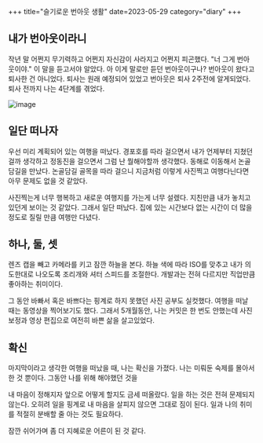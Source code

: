 +++
title="슬기로운 번아웃 생활"
date=2023-05-29
category="diary"
+++

## 내가 번아웃이라니

작년 말 어쩐지 무기력하고 어쩐지 자신감이 사라지고 어쩐지 피곤했다. "너 그게 번아웃이야." 이 말을 듣고서야 알았다. 아 이게 말로만 듣던 번아웃이구나?
번아웃이 왔다고 퇴사한 건 아니었다. 퇴사는 원래 예정되어 있었고 번아웃은 퇴사 2주전에 알게되었다.
퇴사 전까지 나는 4단계를 겪었다.

![image](/img/230529_burnout_01.jpg)

## 일단 떠나자

우선 미리 계획되어 있는 여행을 떠났다. 경포호를 따라 걸으면서 내가 언제부터 지쳤던 걸까 생각하고 정동진을 걸으면서 그럼 난 뭘해야할까 생각했다.
동해로 이동해서 논골담길을 만났다. 논골담길 골목을 따라 걸으니 지금처럼 이렇게 사진찍고 여행다닌다면 아무 문제도 없을 것 같았다.

사진찍는게 너무 행복하고 새로운 여행지를 가는게 너무 설렜다. 지친만큼 내가 놓치고 있던게 보이는 것 같았다.
그래서 일단 떠났다. 집에 있는 시간보다 없는 시간이 더 많을 정도로 질릴 만큼 여행만 다녔다. 

## 하나, 둘, 셋

렌즈 캡을 빼고 카메라를 키고 잠깐 하늘을 본다. 하늘 색에 따라 ISO를 맞추고 내가 의도한대로 나오도록 조리개와 셔터 스피드를 조절한다.
개발과는 전혀 다르지만 직업만큼 좋아하는 취미이다. 

그 동안 바빠서 혹은 바쁘다는 핑계로 하지 못했던 사진 공부도 실컷했다. 여행을 떠날 때는 동영상을 찍어보기도 했다.
그래서 5개월동안, 나는 커밋은 한 번도 안했는데 사진 보정과 영상 편집으로 여전히 바쁜 삶을 살고있었다.

## 확신

마지막이라고 생각한 여행을 떠났을 때, 나는 확신을 가졌다. 나는 미뤄둔 숙제를 몰아서 한 것 뿐이다.
그동안 나를 위해 해야했던 것을 

내 마음이 정해지자 앞으로 어떻게 할지도 금세 떠올랐다. 
일을 하는 것은 전혀 문제되지 않는다. 오히려 일을 핑계로 내 마음을 살피지 않으면 그대로 짐이 된다.
일과 나의 취미를 적절히 분배할 줄 아는 것도 필요하다.

잠깐 쉬어가며 좀 더 지혜로운 어른이 된 것 같다.



